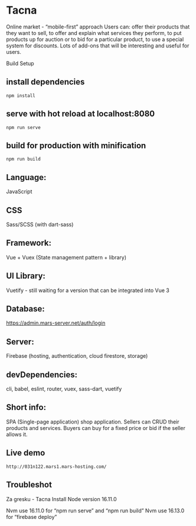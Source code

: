 # Tacna

Online market - “mobile-first” approach
Users can: offer their products that they want to sell, to offer and explain what services they perform, to put products up for auction or to bid for a particular product, to use a special system for discounts. Lots of add-ons that will be interesting and useful for users.

Build Setup

## install dependencies

`npm install`

## serve with hot reload at localhost:8080

`npm run serve`

## build for production with minification

`npm run build`

## Language:

JavaScript

## CSS

Sass/SCSS (with dart-sass)

## Framework:

Vue + Vuex (State management pattern + library)

## UI Library:

Vuetify - still waiting for a version that can be integrated into Vue 3

## Database:

https://admin.mars-server.net/auth/login

## Server:

Firebase (hosting, authentication, cloud firestore, storage)

## devDependencies:

cli, babel, eslint, router, vuex, sass-dart, vuetify

## Short info:

SPA (Single-page application) shop application. Sellers can CRUD their products and services. Buyers can buy for a fixed price or bid if the seller allows it.

## Live demo

    http://031n122.mars1.mars-hosting.com/

## Troubleshot

Za gresku - Tacna
Install Node version 16.11.0

Nvm use 16.11.0 for “npm run serve” and “npm run build”
Nvm use 16.13.0 for “firebase deploy”
